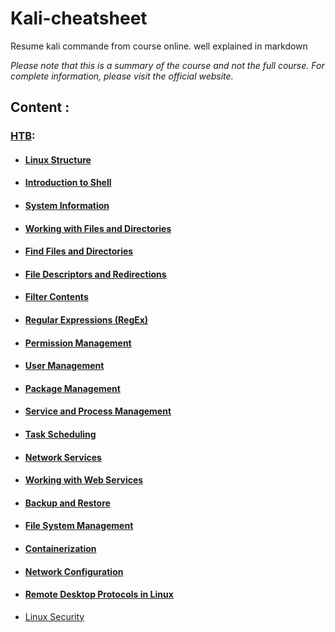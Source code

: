 # Kali-cheatsheet
Resume kali commande from course online. well explained in markdown



*Please note that this is a summary of the course and not the full course. For complete information, please visit the official website.*

## Content : 

### [HTB](https://academy.hackthebox.com):

- #### [Linux Structure](https://github.com/DixLan/kali-cheatsheet/blob/master/HTB/Linux%20Fundamental/Linux-Structure.md)

- #### [Introduction to Shell](https://github.com/DixLan/kali-cheatsheet/blob/master/HTB/Linux%20Fundamental/Introduction-to-Shell.md)

- #### [System Information](https://github.com/DixLan/kali-cheatsheet/blob/master/HTB/Linux%20Fundamental/System-Information.md)

- #### [Working with Files and Directories](https://github.com/DixLan/kali-cheatsheet/blob/master/HTB/Linux%20Fundamental/Working-with-Files-and-Directories.md)

- #### [Find Files and Directories](https://github.com/DixLan/kali-cheatsheet/blob/master/HTB/Linux%20Fundamental/Find-Files-and-Directories.md)

- #### [File Descriptors and Redirections](https://github.com/DixLan/kali-cheatsheet/blob/master/HTB/Linux%20Fundamental/File-Descriptors-and-Redirections.md)

- #### [Filter Contents](https://github.com/DixLan/kali-cheatsheet/blob/master/HTB/Linux%20Fundamental/Filter-Contents.md)

- #### [Regular Expressions (RegEx)](https://github.com/DixLan/kali-cheatsheet/blob/master/HTB/Linux%20Fundamental/Regular%20Expressions%20(RegEx).md)

- #### [Permission Management](https://github.com/DixLan/kali-cheatsheet/blob/master/HTB/Linux%20Fundamental/Permission%20Management.md)

- #### [User Management](https://github.com/DixLan/kali-cheatsheet/blob/master/HTB/Linux%20Fundamental/User%20Managment.md)

- #### [Package Management](https://github.com/DixLan/kali-cheatsheet/blob/master/HTB/Linux%20Fundamental/Package%20Management.md)

- #### [Service and Process Management](https://github.com/DixLan/kali-cheatsheet/blob/master/HTB/Linux%20Fundamental/Service%20and%20Process%20Management.md)

- ####  [Task Scheduling](https://github.com/DixLan/kali-cheatsheet/blob/master/HTB/Linux%20Fundamental/Task%20Scheduling.md)

- #### [Network Services](https://github.com/DixLan/kali-cheatsheet/blob/master/HTB/Linux%20Fundamental/Network%20Services.md)

- #### [Working with Web Services](https://github.com/DixLan/kali-cheatsheet/blob/master/HTB/Linux%20Fundamental/Working%20with%20Web%20Services.md)

- #### [Backup and Restore](https://github.com/DixLan/kali-cheatsheet/tree/master/HTB/Linux%20Fundamental/Backup-and-Restore.md)

- #### [File System Management](https://github.com/DixLan/kali-cheatsheet/tree/master/HTB/Linux%20Fundamental/File-System-Management.md)

- #### [Containerization](https://github.com/DixLan/kali-cheatsheet/tree/master/HTB/Linux%20Fundamental/Containerization.md)

- #### [Network Configuration](https://github.com/DixLan/kali-cheatsheet/tree/master/HTB/Linux%20Fundamental/Network-Configuration.md)

- #### [Remote Desktop Protocols in Linux](https://github.com/DixLan/kali-cheatsheet/tree/master/HTB/Linux%20Fundamental/Remote-Desktop-Protocols-in-Linux.md)

- [Linux Security](https://github.com/DixLan/kali-cheatsheet/tree/master/HTB/Linux%20Fundamental/Linux-Security.md)
